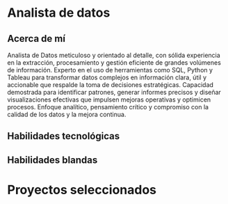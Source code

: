 # Analista de datos

## Acerca de mí
Analista de Datos meticuloso y orientado al detalle, con sólida experiencia en la extracción, procesamiento y gestión 
eficiente de grandes volúmenes de información. Experto en el uso de herramientas como SQL, Python y Tableau para 
transformar datos complejos en información clara, útil y accionable que respalde la toma de decisiones estratégicas. 
Capacidad demostrada para identificar patrones, generar informes precisos y diseñar visualizaciones efectivas que 
impulsen mejoras operativas y optimicen procesos. Enfoque analítico, pensamiento crítico y compromiso con la calidad de 
los datos y la mejora continua. 

## Habilidades tecnológicas

## Habilidades blandas

# Proyectos seleccionados
